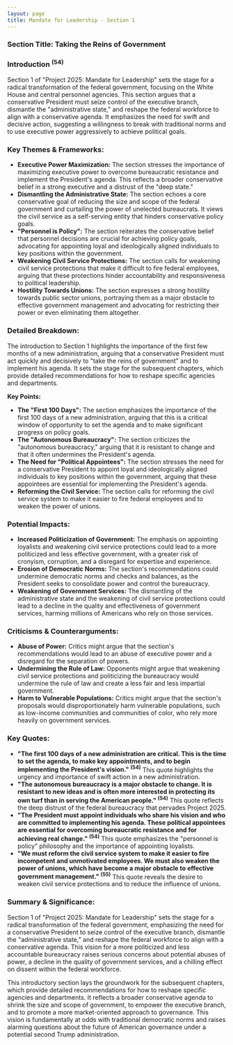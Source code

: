```yaml
---
layout: page
title: Mandate for Leadership - Section 1
---
```


### Section Title: Taking the Reins of Government

### Introduction <sup>(54)</sup>

Section 1 of "Project 2025: Mandate for Leadership" sets the stage for a radical transformation of the federal government, focusing on the White House and central personnel agencies. This section argues that a conservative President must seize control of the executive branch, dismantle the "administrative state," and reshape the federal workforce to align with a conservative agenda. It emphasizes the need for swift and decisive action, suggesting a willingness to break with traditional norms and to use executive power aggressively to achieve political goals.

### Key Themes & Frameworks:

* **Executive Power Maximization:** The section stresses the importance of maximizing executive power to overcome bureaucratic resistance and implement the President's agenda. This reflects a broader conservative belief in a strong executive and a distrust of the "deep state."
* **Dismantling the Administrative State:**  The section echoes a core conservative goal of reducing the size and scope of the federal government and curtailing the power of unelected bureaucrats. It views the civil service as a self-serving entity that hinders conservative policy goals.
* **"Personnel is Policy":**  The section reiterates the conservative belief that personnel decisions are crucial for achieving policy goals, advocating for appointing loyal and ideologically aligned individuals to key positions within the government.
* **Weakening Civil Service Protections:**  The section calls for weakening civil service protections that make it difficult to fire federal employees, arguing that these protections hinder accountability and responsiveness to political leadership.
* **Hostility Towards Unions:**  The section expresses a strong hostility towards public sector unions, portraying them as a major obstacle to effective government management and advocating for restricting their power or even eliminating them altogether.

### Detailed Breakdown:

The introduction to Section 1 highlights the importance of the first few months of a new administration, arguing that a conservative President must act quickly and decisively to "take the reins of government" and to implement his agenda. It sets the stage for the subsequent chapters, which provide detailed recommendations for how to reshape specific agencies and departments.

**Key Points:**

* **The "First 100 Days":**  The section emphasizes the importance of the first 100 days of a new administration, arguing that this is a critical window of opportunity to set the agenda and to make significant progress on policy goals.
* **The "Autonomous Bureaucracy":**  The section criticizes the "autonomous bureaucracy," arguing that it is resistant to change and that it often undermines the President's agenda.
* **The Need for "Political Appointees":**  The section stresses the need for a conservative President to appoint loyal and ideologically aligned individuals to key positions within the government, arguing that these appointees are essential for implementing the President's agenda.
* **Reforming the Civil Service:**  The section calls for reforming the civil service system to make it easier to fire federal employees and to weaken the power of unions.

### Potential Impacts:

* **Increased Politicization of Government:**  The emphasis on appointing loyalists and weakening civil service protections could lead to a more politicized and less effective government, with a greater risk of cronyism, corruption, and a disregard for expertise and experience.
* **Erosion of Democratic Norms:**  The section's recommendations could undermine democratic norms and checks and balances, as the President seeks to consolidate power and control the bureaucracy.
* **Weakening of Government Services:**  The dismantling of the administrative state and the weakening of civil service protections could lead to a decline in the quality and effectiveness of government services, harming millions of Americans who rely on those services.

### Criticisms & Counterarguments:

* **Abuse of Power:**  Critics might argue that the section's recommendations would lead to an abuse of executive power and a disregard for the separation of powers.
* **Undermining the Rule of Law:**  Opponents might argue that weakening civil service protections and politicizing the bureaucracy would undermine the rule of law and create a less fair and less impartial government.
* **Harm to Vulnerable Populations:**  Critics might argue that the section's proposals would disproportionately harm vulnerable populations, such as low-income communities and communities of color, who rely more heavily on government services.

### Key Quotes:

* **"The first 100 days of a new administration are critical. This is the time to set the agenda, to make key appointments, and to begin implementing the President's vision." <sup>(54)</sup>**  This quote highlights the urgency and importance of swift action in a new administration.
* **"The autonomous bureaucracy is a major obstacle to change. It is resistant to new ideas and is often more interested in protecting its own turf than in serving the American people." <sup>(54)</sup>**  This quote reflects the deep distrust of the federal bureaucracy that pervades Project 2025.
* **"The President must appoint individuals who share his vision and who are committed to implementing his agenda. These political appointees are essential for overcoming bureaucratic resistance and for achieving real change." <sup>(54)</sup>**  This quote emphasizes the "personnel is policy" philosophy and the importance of appointing loyalists.
* **"We must reform the civil service system to make it easier to fire incompetent and unmotivated employees. We must also weaken the power of unions, which have become a major obstacle to effective government management." <sup>(55)</sup>**  This quote reveals the desire to weaken civil service protections and to reduce the influence of unions.

### Summary & Significance:

Section 1 of "Project 2025: Mandate for Leadership" sets the stage for a radical transformation of the federal government, emphasizing the need for a conservative President to seize control of the executive branch, dismantle the "administrative state," and reshape the federal workforce to align with a conservative agenda. This vision for a more politicized and less accountable bureaucracy raises serious concerns about potential abuses of power, a decline in the quality of government services, and a chilling effect on dissent within the federal workforce.

This introductory section lays the groundwork for the subsequent chapters, which provide detailed recommendations for how to reshape specific agencies and departments. It reflects a broader conservative agenda to shrink the size and scope of government, to empower the executive branch, and to promote a more market-oriented approach to governance. This vision is fundamentally at odds with traditional democratic norms and raises alarming questions about the future of American governance under a potential second Trump administration. 

